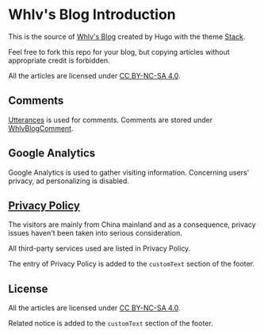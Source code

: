 # Whlv's Blog Introduction

This is the source of [Whlv's Blog](https://wynnhowelv.github.io/) created by Hugo with the theme [Stack](https://github.com/CaiJimmy/hugo-theme-stack).

Feel free to fork this repo for your blog, but copying articles without appropriate credit is forbidden. 

All the articles are licensed under [CC BY-NC-SA 4.0](https://creativecommons.org/licenses/by-nc-sa/4.0/).

## Comments

[Utterances](https://github.com/utterance/utterances) is used for comments. Comments are stored under [WhlvBlogComment](https://github.com/wynnhowelv/WhlvBlogComment).

## Google Analytics

Google Analytics is used to gather visiting information. Concerning users' privacy, ad personalizing is disabled.

## [Privacy Policy](https://wynnhowelv.github.io/privacy-policy/)

The visitors are mainly from China mainland and as a consequence, privacy issues haven't been taken into serious consideration.

All third-party services used are listed in Privacy Policy. 

The entry of Privacy Policy is added to the `customText` section of the footer.

## License

All the articles are licensed under [CC BY-NC-SA 4.0](https://creativecommons.org/licenses/by-nc-sa/4.0/).

Related notice is added to the `customText` section of the footer.



